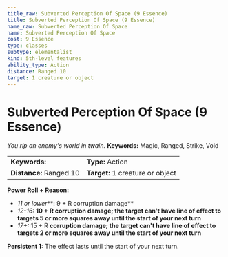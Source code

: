 ```yaml
---
title_raw: Subverted Perception Of Space (9 Essence)
title: Subverted Perception Of Space (9 Essence)
name_raw: Subverted Perception Of Space
name: Subverted Perception Of Space
cost: 9 Essence
type: classes
subtype: elementalist
kind: 5th-level features
ability_type: Action
distance: Ranged 10
target: 1 creature or object
---
```


# Subverted Perception Of Space (9 Essence)

*You rip an enemy's world in twain.* **Keywords:** Magic, Ranged, Strike, Void

|                         |                                  |
| :---------------------- | :------------------------------- |
| **Keywords:**           | **Type:** Action                 |
| **Distance:** Ranged 10 | **Target:** 1 creature or object |

**Power Roll + Reason:**

- *11 or lower*\*\*: 9 + R corruption damage\*\*
- *12-16:* **10 + R corruption damage; the target can't have line of effect to targets 5 or more squares away until the start of your next turn**
- *17+:* 15 + R **corruption damage; the target can't have line of effect to targets 2 or more squares away until the start of your next turn**

**Persistent 1:** The effect lasts until the start of your next turn.
